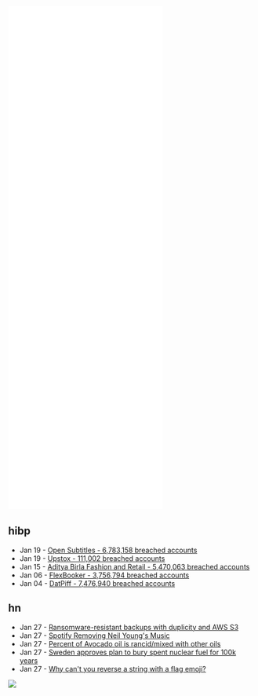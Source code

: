 ![Metrics](https://raw.githubusercontent.com/phixion/phixion/master/metrics.svg)

## hibp

<!--
for https://github.com/phixion/phixion/blob/main/.github/workflows/feeds.yml
-->
<!--START_SECTION:haveibeenpwnd-->
- Jan 19 - [Open Subtitles - 6,783,158 breached accounts](https://haveibeenpwned.com/PwnedWebsites#OpenSubtitles)
- Jan 19 - [Upstox - 111,002 breached accounts](https://haveibeenpwned.com/PwnedWebsites#Upstox)
- Jan 15 - [Aditya Birla Fashion and Retail - 5,470,063 breached accounts](https://haveibeenpwned.com/PwnedWebsites#ABFRL)
- Jan 06 - [FlexBooker - 3,756,794 breached accounts](https://haveibeenpwned.com/PwnedWebsites#FlexBooker)
- Jan 04 - [DatPiff - 7,476,940 breached accounts](https://haveibeenpwned.com/PwnedWebsites#DatPiff)
<!--END_SECTION:haveibeenpwnd-->

## hn

<!--
for https://github.com/phixion/phixion/blob/main/.github/workflows/feeds.yml
-->
<!--START_SECTION:hn-->
- Jan 27 - [Ransomware-resistant backups with duplicity and AWS S3](https://www.franzoni.eu/ransomware-resistant-backups/)
- Jan 27 - [Spotify Removing Neil Young's Music](https://www.reuters.com/lifestyle/spotify-removing-neil-youngs-music-after-his-joe-rogan-ultimatum-2022-01-27/)
- Jan 27 - [Percent of Avocado oil is rancid/mixed with other oils](https://www.ucdavis.edu/food/news/study-finds-82-percent-avocado-oil-rancid-or-mixed-other-oils)
- Jan 27 - [Sweden approves plan to bury spent nuclear fuel for 100k years](https://www.nasdaq.com/articles/sweden-approves-plan-to-bury-spent-nuclear-fuel-for-100000-years)
- Jan 27 - [Why can't you reverse a string with a flag emoji?](https://davidamos.dev/why-cant-you-reverse-a-flag-emoji/)
<!--END_SECTION:hn-->

<!--
for https://yhype.me
-->
![](https://hit.yhype.me/github/profile?user_id=13013670)
